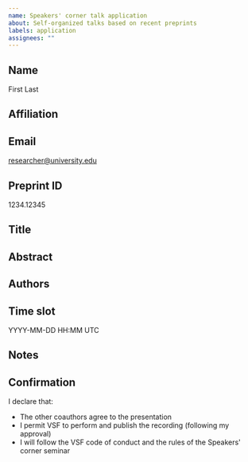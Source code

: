 ```yaml
---
name: Speakers' corner talk application
about: Self-organized talks based on recent preprints
labels: application
assignees: ""
---
```


<!-- please provide your information below. Do not remove or change the formatting -->

## Name

First Last

<!-- your full name -->

## Affiliation

<!-- Your current affiliation -->

## Email

researcher@university.edu

<!-- your institutional email. We use it to share the meeting passcode and the video recording link. -->

## Preprint ID

1234.12345

<!-- arxiv.org preprint ID -->

## Title

<!-- The presentation title; leave blank if the same as of the preprint -->

## Abstract

<!-- The abstract; leave blank if the same as on arxiv -->

## Authors

<!-- Author list; fetched automatically from arXiv -->

## Time slot

YYYY-MM-DD HH:MM UTC

<!-- At least two weeks ahead take care to provide the UTC time -->

## Notes

<!-- Any additional remarks -->

## Confirmation

I declare that:

- The other coauthors agree to the presentation
- I permit VSF to perform and publish the recording (following my approval)
- I will follow the VSF code of conduct and the rules of the Speakers' corner seminar


<!-- all are required -->


